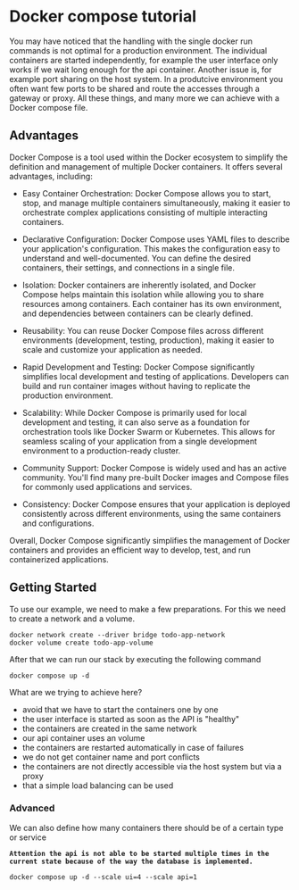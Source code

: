 # Docker compose tutorial

You may have noticed that the handling with the single docker run commands is not optimal for a production environment. The individual containers are started independently, for example the user interface only works if we wait long enough for the api container. Another issue is, for example port sharing on the host system. In a produtcive environment you often want few ports to be shared and route the accesses through a gateway or proxy. All these things, and many more we can achieve with a Docker compose file.

## Advantages

Docker Compose is a tool used within the Docker ecosystem to simplify the definition and management of multiple Docker containers. It offers several advantages, including:

- Easy Container Orchestration: Docker Compose allows you to start, stop, and manage multiple containers simultaneously, making it easier to orchestrate complex applications consisting of multiple interacting containers.

- Declarative Configuration: Docker Compose uses YAML files to describe your application's configuration. This makes the configuration easy to understand and well-documented. You can define the desired containers, their settings, and connections in a single file.

- Isolation: Docker containers are inherently isolated, and Docker Compose helps maintain this isolation while allowing you to share resources among containers. Each container has its own environment, and dependencies between containers can be clearly defined.

- Reusability: You can reuse Docker Compose files across different environments (development, testing, production), making it easier to scale and customize your application as needed.

- Rapid Development and Testing: Docker Compose significantly simplifies local development and testing of applications. Developers can build and run container images without having to replicate the production environment.

- Scalability: While Docker Compose is primarily used for local development and testing, it can also serve as a foundation for orchestration tools like Docker Swarm or Kubernetes. This allows for seamless scaling of your application from a single development environment to a production-ready cluster.

- Community Support: Docker Compose is widely used and has an active community. You'll find many pre-built Docker images and Compose files for commonly used applications and services.

- Consistency: Docker Compose ensures that your application is deployed consistently across different environments, using the same containers and configurations.

Overall, Docker Compose significantly simplifies the management of Docker containers and provides an efficient way to develop, test, and run containerized applications.


## Getting Started

To use our example, we need to make a few preparations. For this we need to create a network and a volume.

```
docker network create --driver bridge todo-app-network
docker volume create todo-app-volume
```
After that we can run our stack by executing the following command

```
docker compose up -d
```

What are we trying to achieve here?

- avoid that we have to start the containers one by one
- the user interface is started as soon as the API is "healthy"
- the containers are created in the same network
- our api container uses an volume
- the containers are restarted automatically in case of failures
- we do not get container name and port conflicts
- the containers are not directly accessible via the host system but via a proxy
- that a simple load balancing can be used

### Advanced 
We can also define how many containers there should be of a certain type or service

**`Attention the api is not able to be started multiple times in the current state because of the way the database is implemented.`**

```
docker compose up -d --scale ui=4 --scale api=1
```



